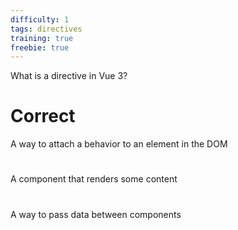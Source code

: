 ```yaml
---
difficulty: 1
tags: directives
training: true
freebie: true
---
```


What is a directive in Vue 3?

# Correct

A way to attach a behavior to an element in the DOM

#

A component that renders some content

#

A way to pass data between components